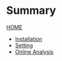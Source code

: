 # Summary

[HOME](./index.md)

- [Installation](./installation/chapter.md)
- [Setting](./setting/chapter.md)
- [Online Analysis](./online_analysis/chapter.md)
